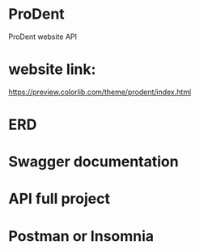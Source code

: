 # ProDent
ProDent website API

# website link: 
https://preview.colorlib.com/theme/prodent/index.html

# ERD
# Swagger documentation
# API full project
# Postman or Insomnia


